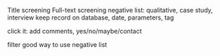 Title screening 
Full-text screening 
negative list: qualitative, case study, interview 
keep record on database, date, parameters, tag 

click it: add comments, yes/no/maybe/contact 

filter 
good way to use negative list 
